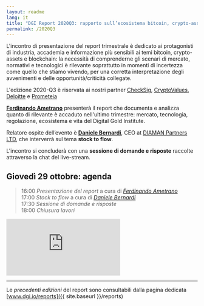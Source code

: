 ```yaml
---
layout: readme
lang: it
title: "DGI Report 2020Q3: rapporto sull’ecosistema bitcoin, crypto-assets e blockchain"
permalink: /2020Q3
---
```


L'incontro di presentazione del report trimestrale è 
dedicato ai protagonisti di industria, 
accademia e informazione più sensibili ai temi
bitcoin, crypto-assets e blockchain:
la necessità di comprenderne gli scenari di mercato, normativi
e tecnologici è rilevante soprattutto in momenti di incertezza
come quello che stiamo vivendo, per una corretta interpretazione
degli avvenimenti e delle opportunità/criticità collegate.

L'edizione 2020-Q3 è riservata ai nostri partner
[CheckSig](http://checksig.io),
[CryptoValues](http://www.cryptovalues.eu),
[Deloitte](http://www2.deloitte.com/it) e
[Prometeia](http://www.prometeia.it)

[**Ferdinando Ametrano**](http://www.ametrano.net/)
presenterà il report che documenta e analizza
quanto di rilevante è accaduto nell'ultimo trimestre:
mercato, tecnologia, regolazione, ecosistema
e vita del Digital Gold Institute.

Relatore ospite dell’evento è
[**Daniele Bernardi**](https://www.linkedin.com/in/danielebernardi/),
CEO at [DIAMAN Partners LTD](https://www.diamanpartners.com/),
che interverrà sul tema **stock to flow**.

L'incontro si concluderà con una
**sessione di domande e risposte**
raccolte attraverso la chat del live-stream.

## Giovedì 29 ottobre: agenda

> 16:00 *Presentazione del report* a cura di [*Ferdinando Ametrano*](http://www.ametrano.net/)  
> 17:00 *Stock to flow* a cura di [*Daniele Bernardi*](https://www.linkedin.com/in/danielebernardi/)  
> 17:30 *Sessione di domande e risposte*  
> 18:00 *Chiusura lavori*

<div class='embed-container'>
    <iframe
        src="https://www.youtube.com/embed/dkDiU83ZiyY"
        frameborder="0"
        allow="accelerometer; autoplay; encrypted-media; gyroscope; picture-in-picture"
        allowfullscreen>
    </iframe>
</div>

---

Le *precedenti edizioni* del report sono consultabili dalla
pagina dedicata [www.dgi.io/reports]({{ site.baseurl }}/reports)